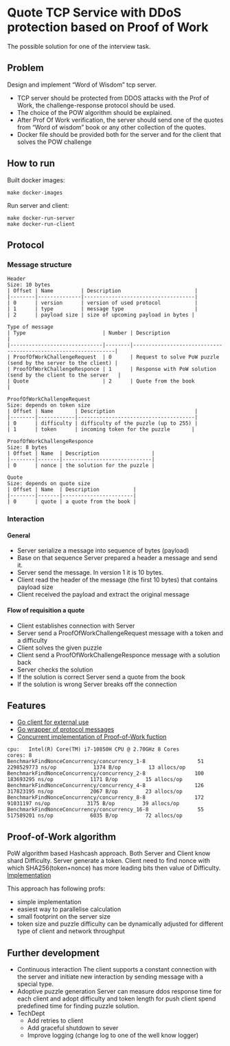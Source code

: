# Quote TCP Service with DDoS protection based on Proof of Work  

The possible solution for one of the interview task. 

## Problem 
Design and implement “Word of Wisdom” tcp server.

- TCP server should be protected from DDOS attacks with the Prof of Work, the challenge-response protocol should be used.
- The choice of the POW algorithm should be explained.
- After Prof Of Work verification, the server should send one of the quotes from “Word of wisdom” book or any other collection of the quotes.
- Docker file should be provided both for the server and for the client that solves the POW challenge

## How to run
Built docker images:
```
make docker-images
```
Run server and client:
```
make docker-run-server
make docker-run-client
```

## Protocol
### Message structure 
```
Header
Size: 10 bytes
| Offset | Name         | Description                        |
|--------|--------------|------------------------------------|
| 0      | version      | version of used protocol           |
| 1      | type         | message type                       |
| 2      | payload size | size of upcoming payload in bytes |

Type of message 
| Type                         | Number | Description                                                    |
|------------------------------|--------|----------------------------------------------------------------|
| ProofOfWorkChallengeRequest  | 0      | Request to solve PoW puzzle (send by the server to the client) |
| ProofOfWorkChallengeResponce | 1      | Response with PoW solution (send by the client to the server   |
| Quote                        | 2      | Quote from the book                                            |

ProofOfWorkChallengeRequest
Size: depends on token size
| Offset | Name       | Description                          |
|--------|------------|--------------------------------------|
| 0      | difficulty | difficulty of the puzzle (up to 255) |
| 1      | token      | incoming token for the puzzle       |

ProofOfWorkChallengeResponce
Size: 8 bytes
| Offset | Name  | Description                 |
|--------|-------|-----------------------------|
| 0      | nonce | the solution for the puzzle |

Quote
Size: depends on quote size
| Offset | Name  | Description           |
|--------|-------|-----------------------|
| 0      | quote | a quote from the book |
```

### Interaction 
#### General 
- Server serialize a message into sequence of bytes (payload)
- Base on that sequence Server prepared a header a message and send it.
- Server send  the message. In version 1 it is 10 bytes. 
- Client read the header of the message (the first 10 bytes) that contains payload size
- Client received the payload and extract the original message

#### Flow of requisition a quote
- Client establishes connection with Server
- Server send a ProofOfWorkChallengeRequest message with a token and a difficulty
- Client solves the given puzzle 
- Client send a ProofOfWorkChallengeResponce message with a solution back
- Server checks the solution
- If the solution is correct Server send a quote from the book
- If the solution is wrong Server breaks off the connection


## Features
 - [Go client for external use](pkg/client/cleint.go:23)
 - [Go wrapper of protocol messages](pkg/protocol/massages.go)
 - [Concurrent implementation of Proof-of-Work fuction](internal/pow/pow.go:27)

```
cpu:   Intel(R) Core(TM) i7-10850H CPU @ 2.70GHz 8 Cores
cores: 8
BenchmarkFindNonceConcurrency/concurrency_1-8                 51        2298529773 ns/op            1374 B/op         13 allocs/op
BenchmarkFindNonceConcurrency/concurrency_2-8                100         183693295 ns/op            1171 B/op         15 allocs/op
BenchmarkFindNonceConcurrency/concurrency_4-8                126         317823195 ns/op            2067 B/op         23 allocs/op
BenchmarkFindNonceConcurrency/concurrency_8-8                172          91031197 ns/op            3175 B/op         39 allocs/op
BenchmarkFindNonceConcurrency/concurrency_16-8                55         517589201 ns/op            6035 B/op         72 allocs/op
```

## Proof-of-Work algorithm
PoW algorithm based Hashcash approach. Both Server and Client know shard Difficulty. Server generate a token. Client need to find nonce with which SHA256(token+nonce) has more leading bits then  value of Difficulty. [Implementation](internal/pow/pow.go)

This approach has following profs:
- simple implementation
- easiest way to parallelise calculation
- small footprint on the server size
- token size and puzzle difficulty can be dynamically adjusted for different type of client and network throughput

## Further development
- Continuous interaction
    The client supports a constant connection with the server and initiate new interaction by sending message with a special type.
- Adoptive puzzle generation
    Server can measure ddos response time for each client and adopt difficulty and token length for push client spend predefined time for finding puzzle solution.
- TechDept
    - Add retries to client
    - Add graceful shutdown to sever
    - Improve logging (change log to one of the well know logger)

